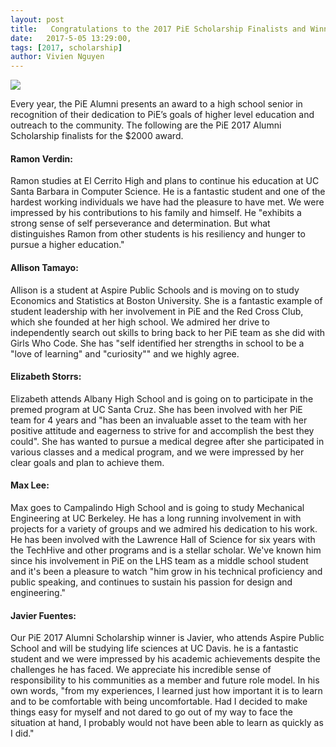 ```yaml
---
layout: post
title:   Congratulations to the 2017 PiE Scholarship Finalists and Winner!
date:   2017-5-05 13:29:00,
tags: [2017, scholarship]
author: Vivien Nguyen 
---
```

<img src="{{site.baseurl}}/assets/images/blog/scholarship_2017_photo.jpg">

Every year, the PiE Alumni presents an award to a high school senior in recognition of their dedication to PiE’s goals of higher level education and outreach to the community. The following are the PiE 2017 Alumni Scholarship finalists for the $2000 award.

#### Ramon Verdin:
Ramon studies at El Cerrito High and plans to continue his education at UC Santa Barbara in Computer Science. He is a fantastic student and one of the hardest working individuals we have had the pleasure to have met. We were impressed by his contributions to his family and himself. He "exhibits a strong sense of self perseverance and determination. But what distinguishes Ramon from other students is his resiliency and hunger to pursue a higher education."

#### Allison Tamayo:
Allison is a student at Aspire Public Schools and is moving on to study Economics and Statistics at Boston University. She is a fantastic example of student leadership with her involvement in PiE and the Red Cross Club, which she founded at her high school. We admired her drive to independently search out skills to bring back to her PiE team as she did with Girls Who Code. She has "self identified her strengths in school to be a "love of learning" and "curiosity"" and we highly agree.

#### Elizabeth Storrs:
Elizabeth attends Albany High School and is going on to participate in the premed program at UC Santa Cruz. She has been involved with her PiE team for 4 years and "has been an invaluable asset to the team with her positive attitude and eagerness to strive for and accomplish the best they could". She has wanted to pursue a medical degree after she participated in various classes and a medical program, and we were impressed by her clear goals and plan to achieve them.

#### Max Lee:
Max goes to Campalindo High School and is going to study Mechanical Engineering at UC Berkeley. He has a long running involvement in with projects for a variety of groups and we admired his dedication to his work. He has been involved with the Lawrence Hall of Science for six years with the TechHive and other programs and is a stellar scholar. We've known him since his involvement in PiE on the LHS team as a middle school student and it's been a pleasure to watch "him grow in his technical proficiency and public speaking, and continues to sustain his passion for design and engineering."

#### Javier Fuentes:
Our PiE 2017 Alumni Scholarship winner is Javier, who attends Aspire Public School and will be studying life sciences at UC Davis. he is a fantastic student and we were impressed by his academic achievements despite the challenges he has faced. We appreciate his incredible sense of responsibility to his communities as a member and future role model. In his own words, "from my experiences, I learned just how important it is to learn and to be comfortable with being uncomfortable. Had I decided to make things easy for myself and not dared to go out of my way to face the situation at hand, I probably would not have been able to learn as quickly as I did." 

